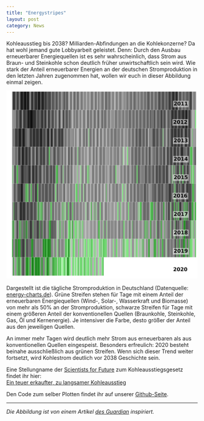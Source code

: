 ```yaml
---
title: "Energystripes"
layout: post
category: News
---
```


Kohleausstieg bis 2038? Milliarden-Abfindungen an die Kohlekonzerne? Da hat wohl jemand gute Lobbyarbeit geleistet. Denn: Durch den Ausbau erneuerbarer Energiequellen ist es sehr wahrscheinlich, dass Strom aus Braun- und Steinkohle schon deutlich früher unwirtschaftlich sein wird. Wie stark der Anteil erneuerbarer Energien an der deutschen Stromproduktion in den letzten Jahren zugenommen hat, wollen wir euch in dieser Abbildung einmal zeigen.

![](https://raw.githubusercontent.com/s4f-leipzig/Energystripes/master/Energystripes_2011-2020.jpg)

 Dargestellt ist die tägliche Stromproduktion in Deutschland (Datenquelle: [energy-charts.de](https://www.energy-charts.de)). Grüne Streifen stehen für Tage mit einem Anteil der erneuerbaren Energiequellen (Wind-, Solar-, Wasserkraft und Biomasse) von mehr als 50% an der Stromproduktion, schwarze Streifen für Tage mit einem größeren Anteil der konventionellen Quellen (Braunkohle, Steinkohle, Gas, Öl und Kernenergie). Je intensiver die Farbe, desto größer der Anteil aus den jeweiligen Quellen.

An immer mehr Tagen wird deutlich mehr Strom aus erneuerbaren als aus konventionellen Quellen eingespeist. Besonders erfreulich: 2020 besteht beinahe ausschließlich aus grünen Streifen. Wenn sich dieser Trend weiter fortsetzt, wird Kohlestrom deutlich vor 2038 Geschichte sein.

Eine Stellungname der [Scientists for Future](https://www.scientists4future.org/) zum Kohleausstiegsgesetz findet ihr  hier: <br>
[Ein teuer erkaufter, zu langsamer Kohleausstieg](https://www.scientists4future.org/infomaterial/infos-fuer-medienschaffende/ein-teuer-erkaufter-zu-langsamer-kohleausstieg/
)

Den Code zum selber Plotten findet ihr auf unserer [Github-Seite](https://github.com/s4f-leipzig/Energystripes).

---

*Die Abbildung ist von einem Artikel [des Guardian](https://www.theguardian.com/business/2020/apr/28/britain-breaks-record-for-coal-free-power-generation) inspiriert.*
